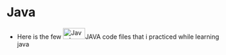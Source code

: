 # Java
- Here is the few <img src="https://upload.wikimedia.org/wikipedia/en/3/30/Java_programming_language_logo.svg" alt="Java Logo" width="50" height="25">JAVA code files that i practiced while learning java 
